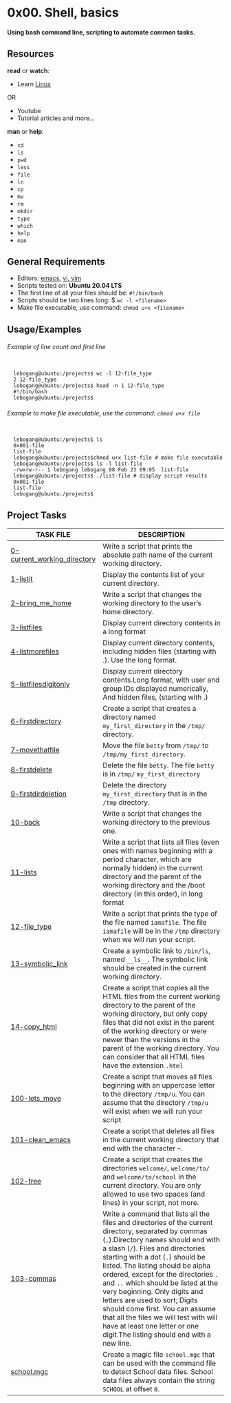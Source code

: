 
# 0x00. Shell, basics 

#### Using bash command line, scripting to automate common tasks.

## Resources

__read__ or __watch__:

- Learn [Linux](http://linuxcommand.org)

OR  

- Youtube 
- Tutorial articles and more...

__man__ or __help__:

- `cd`
- `ls`
- `pwd`
- `less`
- `file`
- `ln`
- `cp`
- `mv`
- `rm`
- `mkdir`
- `type`
- `which`
- `help`
- `man`

## General Requirements

- Editors: [emacs](https://www.gnu.org/software/emacs/), [vi, vim](https://www.vim.org/)
- Scripts tested on: __Ubuntu 20.04 LTS__
- The first line of all your files should be: `#!/bin/bash`
- Scripts should be two lines long: $ `wc -l <filename>`
- Make file executable, use command: `chmod u+x <filename>`

## Usage/Examples
###### *Example of line count and first line*

```

  lebogang@ubuntu:/projects$ wc -l 12-file_type 
  2 12-file_type
  lebogang@ubuntu:/projects$ head -n 1 12-file_type 
  #!/bin/bash
  lebogang@ubuntu:/projects$ 

```

###### *Example to make file executable, use the command: `chmod u+x file`*
```

  lebogang@ubuntu:/projects$ ls
  0x001-file
  list-file
  lebogang@ubuntu:/projects$chmod u+x list-file # make file executable
  lebogang@ubuntu:/projects$ ls -l list-file
  -rwxrw-r-- 1 lebogang lebogang 08 Feb 23 09:05  list-file
  lebogang@ubuntu:/projects$ ./list-file # display script results
  0x001-file
  list-file
  lebogang@ubuntu:/projects$

```

## Project Tasks

| TASK FILE                      | DESCRIPTION      | 
|  -----------                   |  -----------     |
|[0-current_working_directory](https://github.com/lebogangolifant/alx-system_engineering-devops/blob/master/0x00-shell_basics/0-current_working_directory) | Write a script that prints the absolute path name of the current working directory.            |
|[1-listit](https://github.com/lebogangolifant/alx-system_engineering-devops/blob/master/0x00-shell_basics/1-listit)|Display the contents list of your current directory. |
|[2-bring_me_home](https://github.com/lebogangolifant/alx-system_engineering-devops/blob/master/0x00-shell_basics/2-bring_me_home)|Write a script that changes the working directory to the user’s home directory.|
|[3-listfiles](https://github.com/lebogangolifant/alx-system_engineering-devops/blob/master/0x00-shell_basics/3-listfiles)|Display current directory contents in a long format|
|[4-listmorefiles](https://github.com/lebogangolifant/alx-system_engineering-devops/blob/master/0x00-shell_basics/4-listmorefiles)|Display current directory contents, including hidden files (starting with .). Use the long format.|
|[5-listfilesdigitonly](https://github.com/lebogangolifant/alx-system_engineering-devops/blob/master/0x00-shell_basics/5-listfilesdigitonly)| Display current directory contents.Long format, with user and group IDs displayed numerically, And hidden files, (starting with .) |
|[6-firstdirectory](https://github.com/lebogangolifant/alx-system_engineering-devops/blob/master/0x00-shell_basics/6-firstdirectory)|Create a script that creates a directory named `my_first_directory` in the `/tmp/` directory.|
|[7-movethatfile](https://github.com/lebogangolifant/alx-system_engineering-devops/blob/master/0x00-shell_basics/7-movethatfile)|Move the file `betty` from `/tmp/` to `/tmp/my_first_directory`.|
|[8-firstdelete](https://github.com/lebogangolifant/alx-system_engineering-devops/blob/master/0x00-shell_basics/8-firstdelete)|Delete the file `betty`. The file `betty` is in `/tmp/` `my_first_directory`|
|[9-firstdirdeletion](https://github.com/lebogangolifant/alx-system_engineering-devops/blob/master/0x00-shell_basics/9-firstdirdeletion)|Delete the directory `my_first_directory` that is in the `/tmp` directory.| 
|[10-back](https://github.com/lebogangolifant/alx-system_engineering-devops/blob/master/0x00-shell_basics/10-back)|Write a script that changes the working directory to the previous one.|
|[11-lists](https://github.com/lebogangolifant/alx-system_engineering-devops/blob/master/0x00-shell_basics/11-lists)|Write a script that lists all files (even ones with names beginning with a period character, which are normally hidden) in the current directory and the parent of the working directory and the /boot directory (in this order), in long format|
|[12-file_type](https://github.com/lebogangolifant/alx-system_engineering-devops/blob/master/0x00-shell_basics/12-file_type)|Write a script that prints the type of the file named `iamafile`. The file `iamafile` will be in the `/tmp` directory when we will run your script.|
|[13-symbolic_link](https://github.com/lebogangolifant/alx-system_engineering-devops/blob/master/0x00-shell_basics/13-symbolic_link)|Create a symbolic link to `/bin/ls`, named `__ls__`. The symbolic link should be created in the current working directory.|
|[14-copy_html](https://github.com/lebogangolifant/alx-system_engineering-devops/blob/master/0x00-shell_basics/14-copy_html)|Create a script that copies all the HTML files from the current working directory to the parent of the working directory, but only copy files that did not exist in the parent of the working directory or were newer than the versions in the parent of the working directory. You can consider that all HTML files have the extension `.html`|
|[100-lets_move](https://github.com/lebogangolifant/alx-system_engineering-devops/blob/master/0x00-shell_basics/100-lets_move)|Create a script that moves all files beginning with an uppercase letter to the directory `/tmp/u`. You can assume that the directory `/tmp/u` will exist when we will run your script|
|[101-clean_emacs](https://github.com/lebogangolifant/alx-system_engineering-devops/blob/master/0x00-shell_basics/101-clean_emacs)|Create a script that deletes all files in the current working directory that end with the character `~`.|
|[102-tree](https://github.com/lebogangolifant/alx-system_engineering-devops/blob/master/0x00-shell_basics/102-tree)|Create a script that creates the directories `welcome/`, `welcome/to/` and `welcome/to/school` in the current directory. You are only allowed to use two spaces (and lines) in your script, not more.|
|[103-commas](https://github.com/lebogangolifant/alx-system_engineering-devops/blob/master/0x00-shell_basics/103-commas)|Write a command that lists all the files and directories of the current directory, separated by commas (`,`).Directory names should end with a slash (`/`). Files and directories starting with a dot (`.`) should be listed. The listing should be alpha ordered, except for the directories `.` and `..` which should be listed at the very beginning. Only digits and letters are used to sort; Digits should come first. You can assume that all the files we will test with will have at least one letter or one digit.The listing should end with a new line.|
|[school.mgc](https://github.com/lebogangolifant/alx-system_engineering-devops/blob/master/0x00-shell_basics/school.mgc)|Create a magic file `school.mgc` that can be used with the command file to detect School data files. School data files always contain the string `SCHOOL` at offset `0`.|    











